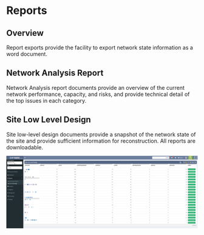 # Reports

## Overview

Report exports provide the facility to export network state information
as a word document.

## Network Analysis Report

Network Analysis report documents provide an overview of the current
network performance, capacity, and risks, and provide technical detail
of the top issues in each category.

## Site Low Level Design

Site low-level design documents provide a snapshot of the network state
of the site and provide sufficient information for reconstruction. All
reports are downloadable.

  
![](reports.png)
